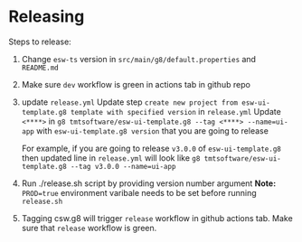 # Releasing

Steps to release:

1. Change `esw-ts` version in `src/main/g8/default.properties` and `README.md`
2. Make sure `dev` workflow is green in actions tab in github repo
3. update `release.yml`
    Update step `create new project from esw-ui-template.g8 template with specified version` in `release.yml`
    Update `<****>` in `g8 tmtsoftware/esw-ui-template.g8 --tag <****> --name=ui-app` with `esw-ui-template.g8 version` that you are going to release
    
    For example, if you are going to release `v3.0.0` of `esw-ui-template.g8`
    then updated line in `release.yml` will look like `g8 tmtsoftware/esw-ui-template.g8 --tag v3.0.0 --name=ui-app`
        
4. Run ./release.sh <VERSION> script by providing version number argument
    **Note:** `PROD=true` environment varibale needs to be set before running `release.sh`

5. Tagging csw.g8 will trigger `release` workflow in github actions tab. Make sure that `release` workflow is green.
